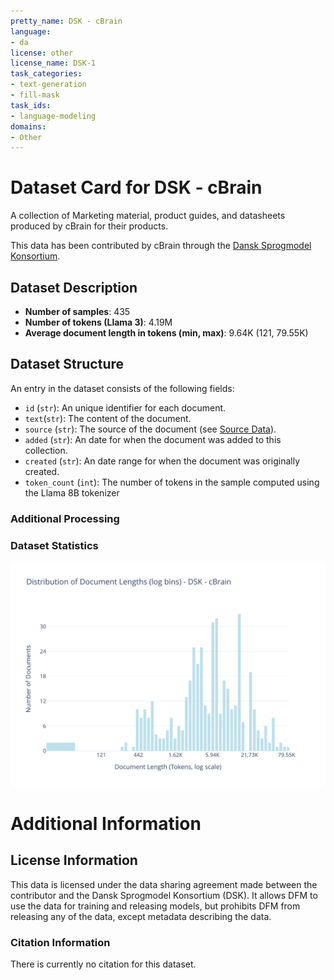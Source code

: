 ```yaml
---
pretty_name: DSK - cBrain
language:
- da
license: other
license_name: DSK-1
task_categories:
- text-generation
- fill-mask
task_ids:
- language-modeling
domains:
- Other
---
```


# Dataset Card for DSK - cBrain

<!-- START-SHORT DESCRIPTION -->
A collection of Marketing material, product guides, and datasheets produced by cBrain for their products.
<!-- END-SHORT DESCRIPTION -->

This data has been contributed by cBrain through the [Dansk Sprogmodel Konsortium](https://alexandra.dk/dsk).


## Dataset Description

<!-- START-DESC-STATS -->
- **Number of samples**: 435
- **Number of tokens (Llama 3)**: 4.19M
- **Average document length in tokens (min, max)**: 9.64K (121, 79.55K)
<!-- END-DESC-STATS -->


## Dataset Structure
An entry in the dataset consists of the following fields:

- `id` (`str`): An unique identifier for each document.
- `text`(`str`): The content of the document.
- `source` (`str`): The source of the document (see [Source Data](#source-data)).
- `added` (`str`): An date for when the document was added to this collection.
- `created` (`str`): An date range for when the document was originally created.
- `token_count` (`int`): The number of tokens in the sample computed using the Llama 8B tokenizer


### Additional Processing


### Dataset Statistics

<!-- START-DATASET PLOTS -->
<p align="center">
<img src="./images/dist_document_length.svg" width="600" style="margin-right: 10px;" />
</p>
<!-- END-DATASET PLOTS -->


# Additional Information

## License Information
This data is licensed under the data sharing agreement made between the contributor and the Dansk Sprogmodel Konsortium (DSK). 
It allows DFM to use the data for training and releasing models, but prohibits DFM from releasing any of the data, except metadata describing the data. 

### Citation Information

There is currently no citation for this dataset.
